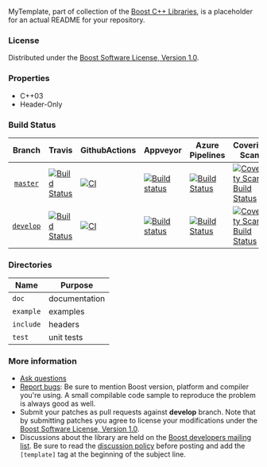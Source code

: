 MyTemplate, part of collection of the [Boost C++ Libraries](http://github.com/boostorg), is a placeholder for an actual README for your repository.

### License

Distributed under the [Boost Software License, Version 1.0](http://www.boost.org/LICENSE_1_0.txt).

### Properties

* C++03
* Header-Only

### Build Status

Branch          | Travis | GithubActions | Appveyor | Azure Pipelines | Coverity Scan | codecov.io | Deps | Docs | Tests |
:-------------: | ------ | ------------- | -------- | --------------- |-------------- | ---------- | ---- | ---- | ----- |
[`master`](https://github.com/boostorg/template/tree/master)   | [![Build Status](https://travis-ci.org/boostorg/template.svg?branch=master)](https://travis-ci.org/boostorg/template)  | [![CI](https://github.com/boostorg/template/actions/workflows/ci.yml/badge.svg?branch=master)](https://github.com/boostorg/boost-ci/actions/workflows/ci.yml)  | [![Build status](https://ci.appveyor.com/api/projects/status/github/boostorg/template?branch=master&svg=true)](https://ci.appveyor.com/project/maintainer/template-xyzzy/branch/master)   | [![Build Status](https://dev.azure.com/maintainer/template/_apis/build/status/pipeline?branchName=master)](https://dev.azure.com/maintainer/template/_build/latest?definitionId=6&branchName=master)   | [![Coverity Scan Build Status](https://scan.coverity.com/projects/BADLE-NUMBER-LIKE-13982/badge.svg)](https://scan.coverity.com/projects/boostorg-template) | [![codecov](https://codecov.io/gh/boostorg/template/branch/master/graph/badge.svg)](https://codecov.io/gh/boostorg/template/branch/master)   | [![Deps](https://img.shields.io/badge/deps-master-brightgreen.svg)](https://pdimov.github.io/boostdep-report/master/template.html)   | [![Documentation](https://img.shields.io/badge/docs-master-brightgreen.svg)](http://www.boost.org/doc/libs/master/doc/html/template.html)   | [![Enter the Matrix](https://img.shields.io/badge/matrix-master-brightgreen.svg)](http://www.boost.org/development/tests/master/developer/template.html)
[`develop`](https://github.com/boostorg/template/tree/develop) | [![Build Status](https://travis-ci.org/boostorg/template.svg?branch=develop)](https://travis-ci.org/boostorg/template) | [![CI](https://github.com/boostorg/template/actions/workflows/ci.yml/badge.svg?branch=develop)](https://github.com/boostorg/boost-ci/actions/workflows/ci.yml) | [![Build status](https://ci.appveyor.com/api/projects/status/github/boostorg/template?branch=develop&svg=true)](https://ci.appveyor.com/project/maintainer/template-xyzzy/branch/develop) | [![Build Status](https://dev.azure.com/maintainer/template/_apis/build/status/pipeline?branchName=develop)](https://dev.azure.com/maintainer/template/_build/latest?definitionId=6&branchName=develop) | [![Coverity Scan Build Status](https://scan.coverity.com/projects/BADGE-NUMBER-LIKE-13982/badge.svg)](https://scan.coverity.com/projects/boostorg-template) | [![codecov](https://codecov.io/gh/boostorg/template/branch/develop/graph/badge.svg)](https://codecov.io/gh/boostorg/template/branch/develop) | [![Deps](https://img.shields.io/badge/deps-develop-brightgreen.svg)](https://pdimov.github.io/boostdep-report/develop/template.html) | [![Documentation](https://img.shields.io/badge/docs-develop-brightgreen.svg)](http://www.boost.org/doc/libs/develop/doc/html/template.html) | [![Enter the Matrix](https://img.shields.io/badge/matrix-develop-brightgreen.svg)](http://www.boost.org/development/tests/develop/developer/template.html)

### Directories

| Name        | Purpose                        |
| ----------- | ------------------------------ |
| `doc`       | documentation                  |
| `example`   | examples                       |
| `include`   | headers                        |
| `test`      | unit tests                     |

### More information

* [Ask questions](http://stackoverflow.com/questions/ask?tags=c%2B%2B,boost,boost-template)
* [Report bugs](https://github.com/boostorg/template/issues): Be sure to mention Boost version, platform and compiler you're using. A small compilable code sample to reproduce the problem is always good as well.
* Submit your patches as pull requests against **develop** branch. Note that by submitting patches you agree to license your modifications under the [Boost Software License, Version 1.0](http://www.boost.org/LICENSE_1_0.txt).
* Discussions about the library are held on the [Boost developers mailing list](http://www.boost.org/community/groups.html#main). Be sure to read the [discussion policy](http://www.boost.org/community/policy.html) before posting and add the `[template]` tag at the beginning of the subject line.

